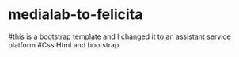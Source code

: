 # medialab-to-felicita
#this is a bootstrap template and I changed it to an assistant service platform
#Css Html and bootstrap
